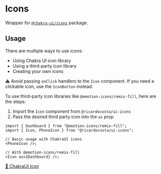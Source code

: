 # Icons

Wrapper for [`@chakra-ui/icons`](https://github.com/chakra-ui/chakra-ui/tree/main/packages/components/icons) package.

## Usage

There are multiple ways to use icons:

- Using Chakra UI icon library
- Using a third-party icon library
- Creating your own icons

⚠️ Avoid passing `onClick` handlers to the `Icon` component. If you need a clickable icon, use the `IconButton` instead.

To use third-party icon libraries like `@emotion-icons/remix-fill`, here are the steps:

1. Import the `Icon` component from `@ricardocosta/ui-icons`
2. Pass the desired third party icon into the `as` prop

```tsx
import { Dashboard } from "@emotion-icons/remix-fill";
import { Icon, PhoneIcon } from "@ricardocosta/ui-icons";

// Basic usage with ChakraUI icons
<PhoneIcon />;

// With @emotion-icons/remix-fill
<Icon as={Dashboard} />;
```

[🔗 ChakraUI Icon](https://chakra-ui.com/docs/components/icon)
